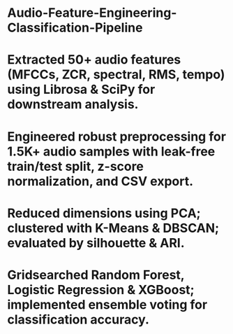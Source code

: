 # Audio-Feature-Engineering-Classification-Pipeline

# Extracted 50+ audio features (MFCCs, ZCR, spectral, RMS, tempo) using Librosa & SciPy for downstream analysis.
# Engineered robust preprocessing for 1.5K+ audio samples with leak-free train/test split, z-score normalization, and CSV export.
# Reduced dimensions using PCA; clustered with K-Means & DBSCAN; evaluated by silhouette & ARI.
# Grid searched Random Forest, Logistic Regression & XGBoost; implemented ensemble voting for classification accuracy.
